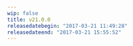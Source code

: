 ```yaml
---
wip: false
title: v21.0.0
releasedatebegin: "2017-03-21 11:49:28"
releasedateend: "2017-03-21 15:55:52"
---
```


